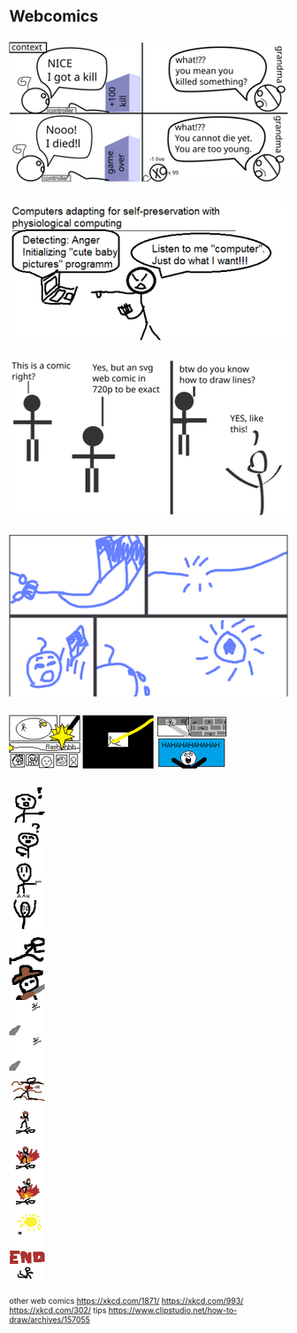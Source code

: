 # Webcomics

![game words](game_words.svg)
---
![physiological computing use case](physiological_computing_use_case.png)
---
![initiation](initiation.svg)
---
![kite](kite.png)
---
![manga rects](manga_rects.png)
![manga rects](manga_rects2.png)
![manga rects](manga_rects3.png)
---
![strip story](strip_story.png)
---

other web comics
<https://xkcd.com/1871/> <https://xkcd.com/993/> <https://xkcd.com/302/>
tips
<https://www.clipstudio.net/how-to-draw/archives/157055>

